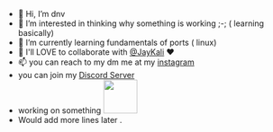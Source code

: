 - 👋 Hi, I’m dnv
- 👀 I’m interested in thinking why something is working ;-; ( learning basically) 
- 🌱 I’m currently learning fundamentals of ports ( linux) 
- 💞️ I'll LOVE to collaborate with <a href="https://github.com/Jaykali">@JayKali</a> ♥️
- 📫 you can reach to my dm me at my <a href="https://www.instagram.com/kindacatch/"> instagram </a> 
- you can join my <a href="https://discord.gg/a5fVanmzdQ">Discord Server</a>
- working on something <img src="https://camo.githubusercontent.com/63371d36886ee658f5a97401f393e1ab1684b2fd3de674b8f5efc7d410b2a3d0/68747470733a2f2f6d656469612e67697068792e636f6d2f6d656469612f57556c706c634d704f43456d5447427442572f67697068792e676966" height="60" width="60">
- Would add more lines later .
<!---
dnv-max/dnv-max is a ✨ special ✨ repository because its `README.md` (this file) appears on your GitHub profile.
You can click the Preview link to take a look at your changes.
--->
